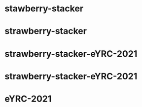 # stawberry-stacker
# strawberry-stacker
# strawberry-stacker-eYRC-2021
# strawberry-stacker-eYRC-2021
# eYRC-2021
